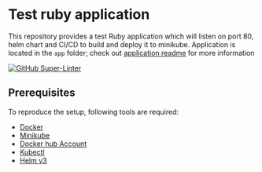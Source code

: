 # Test ruby application

This repository provides a test Ruby application which will listen on port 80,
helm chart and CI/CD to build and deploy it to minikube. Application is located in the `app`
folder; check out [application readme](app/README.MD) for more information

[![GitHub Super-Linter](https://github.com/sbulav/test-ruby-app/workflows/Lint%20Code%20Base/badge.svg)](https://github.com/marketplace/actions/super-linter)

## Prerequisites

To reproduce the setup, following tools are required:
- [Docker](https://docs.docker.com/get-docker/)
- [Minikube](https://minikube.sigs.k8s.io/docs/start/)
- [Docker hub Account](https://hub.docker.com/)
- [Kubectl](https://kubernetes.io/docs/tasks/tools/)
- [Helm v3](https://helm.sh/docs/intro/install/)

## 


